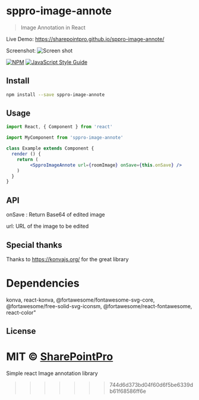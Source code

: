 # sppro-image-annote
> Image Annotation in React

Live Demo:
https://sharepointpro.github.io/sppro-image-annote/

Screenshot:
![Screen shot](https://sharepointpro.github.io/sppro-image-annote/imageannote.PNG "Optional title")


[![NPM](https://img.shields.io/npm/v/sppro-image-annote.svg)](https://www.npmjs.com/package/sppro-image-annote) [![JavaScript Style Guide](https://img.shields.io/badge/code_style-standard-brightgreen.svg)](https://standardjs.com)

## Install

```bash
npm install --save sppro-image-annote
```

## Usage

```jsx
import React, { Component } from 'react'

import MyComponent from 'sppro-image-annote'

class Example extends Component {
  render () {
    return (
         <SpproImageAnnote url={roomImage} onSave={this.onSave} />
    )
  }
}
```

## API
onSave : Return Base64 of edited image

url: URL of the image to be edited

## Special thanks
Thanks to https://konvajs.org/ for the great library

# Dependencies
   konva,
   react-konva,
   @fortawesome/fontawesome-svg-core,
   @fortawesome/free-solid-svg-iconsm,
   @fortawesome/react-fontawesome,
   react-color"

## License

MIT © [SharePointPro](https://github.com/SharePointPro)
=======
Simple react Image annotation library
>>>>>>> 744d6d373bd04f60d6f5be6339db61f68586ff6e
